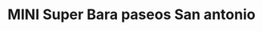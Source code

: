 ---
title: "MINI Super Bara paseos San antonio"
url: /aguascalientes/mini-super-bara-paseos-san-antonio/
shop: Supermarkt
---